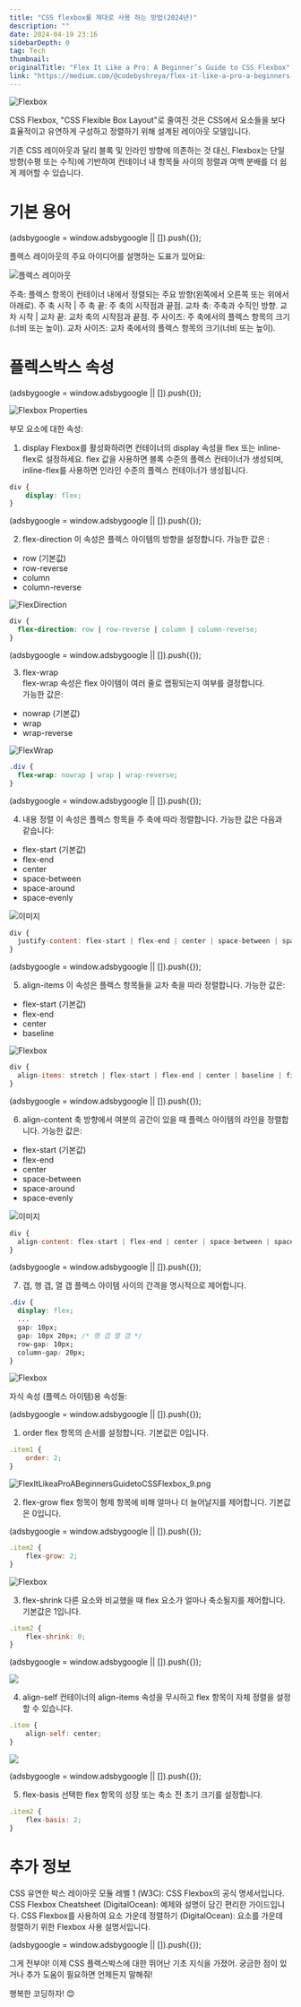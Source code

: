 ```yaml
---
title: "CSS flexbox를 제대로 사용 하는 방법(2024년)"
description: ""
date: 2024-04-19 23:16
sidebarDepth: 0
tag: Tech
thumbnail: 
originalTitle: "Flex It Like a Pro: A Beginner’s Guide to CSS Flexbox"
link: "https://medium.com/@codebyshreya/flex-it-like-a-pro-a-beginners-guide-to-css-flexbox-f2ebebd1d9ba"
---
```


![Flexbox](./img/FlexItLikeaProABeginnersGuidetoCSSFlexbox_0.png)

CSS Flexbox, "CSS Flexible Box Layout"로 줄여진 것은 CSS에서 요소들을 보다 효율적이고 유연하게 구성하고 정렬하기 위해 설계된 레이아웃 모델입니다.

기존 CSS 레이아웃과 달리 블록 및 인라인 방향에 의존하는 것 대신, Flexbox는 단일 방향(수평 또는 수직)에 기반하여 컨테이너 내 항목들 사이의 정렬과 여백 분배를 더 쉽게 제어할 수 있습니다.

# 기본 용어

<!-- ui-log 수평형 -->
<ins class="adsbygoogle"
  style="display:block"
  data-ad-client="ca-pub-4877378276818686"
  data-ad-slot="9743150776"
  data-ad-format="auto"
  data-full-width-responsive="true"></ins>
<component is="script">
(adsbygoogle = window.adsbygoogle || []).push({});
</component>

플렉스 레이아웃의 주요 아이디어를 설명하는 도표가 있어요:

![플렉스 레이아웃](./img/FlexItLikeaProABeginnersGuidetoCSSFlexbox_1.png)

주축: 플렉스 항목이 컨테이너 내에서 정렬되는 주요 방향(왼쪽에서 오른쪽 또는 위에서 아래로).
주 축 시작 | 주 축 끝: 주 축의 시작점과 끝점.
교차 축: 주축과 수직인 방향.
교차 시작 | 교차 끝: 교차 축의 시작점과 끝점.
주 사이즈: 주 축에서의 플렉스 항목의 크기(너비 또는 높이).
교차 사이즈: 교차 축에서의 플렉스 항목의 크기(너비 또는 높이).

# 플렉스박스 속성

<!-- ui-log 수평형 -->
<ins class="adsbygoogle"
  style="display:block"
  data-ad-client="ca-pub-4877378276818686"
  data-ad-slot="9743150776"
  data-ad-format="auto"
  data-full-width-responsive="true"></ins>
<component is="script">
(adsbygoogle = window.adsbygoogle || []).push({});
</component>


![Flexbox Properties](./img/FlexItLikeaProABeginnersGuidetoCSSFlexbox_2.png)

부모 요소에 대한 속성:

1. display
Flexbox를 활성화하려면 컨테이너의 display 속성을 flex 또는 inline-flex로 설정하세요. flex 값을 사용하면 블록 수준의 플렉스 컨테이너가 생성되며, inline-flex를 사용하면 인라인 수준의 플렉스 컨테이너가 생성됩니다.

```css
div {
    display: flex;
}
```

<!-- ui-log 수평형 -->
<ins class="adsbygoogle"
  style="display:block"
  data-ad-client="ca-pub-4877378276818686"
  data-ad-slot="9743150776"
  data-ad-format="auto"
  data-full-width-responsive="true"></ins>
<component is="script">
(adsbygoogle = window.adsbygoogle || []).push({});
</component>

2. flex-direction
이 속성은 플렉스 아이템의 방향을 설정합니다.
가능한 값은 :

- row (기본값)
- row-reverse
- column
- column-reverse

![FlexDirection](./img/FlexItLikeaProABeginnersGuidetoCSSFlexbox_3.png)

```css
div {
  flex-direction: row | row-reverse | column | column-reverse;
}
```

<!-- ui-log 수평형 -->
<ins class="adsbygoogle"
  style="display:block"
  data-ad-client="ca-pub-4877378276818686"
  data-ad-slot="9743150776"
  data-ad-format="auto"
  data-full-width-responsive="true"></ins>
<component is="script">
(adsbygoogle = window.adsbygoogle || []).push({});
</component>

3. flex-wrap  
flex-wrap 속성은 flex 아이템이 여러 줄로 랩핑되는지 여부를 결정합니다.  
가능한 값은:

- nowrap (기본값)
- wrap
- wrap-reverse

![FlexWrap](./img/FlexItLikeaProABeginnersGuidetoCSSFlexbox_4.png)

```css
.div {
  flex-wrap: nowrap | wrap | wrap-reverse;
}
```

<!-- ui-log 수평형 -->
<ins class="adsbygoogle"
  style="display:block"
  data-ad-client="ca-pub-4877378276818686"
  data-ad-slot="9743150776"
  data-ad-format="auto"
  data-full-width-responsive="true"></ins>
<component is="script">
(adsbygoogle = window.adsbygoogle || []).push({});
</component>

4. 내용 정렬
이 속성은 플렉스 항목을 주 축에 따라 정렬합니다.
가능한 값은 다음과 같습니다:

- flex-start (기본값)
- flex-end
- center
- space-between
- space-around
- space-evenly

![이미지](./img/FlexItLikeaProABeginnersGuidetoCSSFlexbox_5.png)

```js
div {
  justify-content: flex-start | flex-end | center | space-between | space-around | space-evenly | start | end | left | right ... + safe | unsafe;
}
```

<!-- ui-log 수평형 -->
<ins class="adsbygoogle"
  style="display:block"
  data-ad-client="ca-pub-4877378276818686"
  data-ad-slot="9743150776"
  data-ad-format="auto"
  data-full-width-responsive="true"></ins>
<component is="script">
(adsbygoogle = window.adsbygoogle || []).push({});
</component>

5. align-items
이 속성은 플렉스 항목들을 교차 축을 따라 정렬합니다.
가능한 값은:

- flex-start (기본값)
- flex-end
- center
- baseline

![Flexbox](./img/FlexItLikeaProABeginnersGuidetoCSSFlexbox_6.png)

```js
div {
  align-items: stretch | flex-start | flex-end | center | baseline | first baseline | last baseline | start | end | self-start | self-end + ... safe | unsafe;
}
```

<!-- ui-log 수평형 -->
<ins class="adsbygoogle"
  style="display:block"
  data-ad-client="ca-pub-4877378276818686"
  data-ad-slot="9743150776"
  data-ad-format="auto"
  data-full-width-responsive="true"></ins>
<component is="script">
(adsbygoogle = window.adsbygoogle || []).push({});
</component>

6. align-content
축 방향에서 여분의 공간이 있을 때 플렉스 아이템의 라인을 정렬합니다.
가능한 값은:

- flex-start (기본값)
- flex-end
- center
- space-between
- space-around
- space-evenly

![이미지](./img/FlexItLikeaProABeginnersGuidetoCSSFlexbox_7.png)

```js
div {
  align-content: flex-start | flex-end | center | space-between | space-around | space-evenly | stretch | start | end | baseline | first baseline | last baseline + ... safe | unsafe;
}
```

<!-- ui-log 수평형 -->
<ins class="adsbygoogle"
  style="display:block"
  data-ad-client="ca-pub-4877378276818686"
  data-ad-slot="9743150776"
  data-ad-format="auto"
  data-full-width-responsive="true"></ins>
<component is="script">
(adsbygoogle = window.adsbygoogle || []).push({});
</component>

7. 갭, 행 갭, 열 갭
플렉스 아이템 사이의 간격을 명시적으로 제어합니다.

```css
.div {
  display: flex;
  ...
  gap: 10px;
  gap: 10px 20px; /* 행 갭 열 갭 */
  row-gap: 10px;
  column-gap: 20px;
}
```

![Flexbox](./img/FlexItLikeaProABeginnersGuidetoCSSFlexbox_8.png)

자식 속성 (플렉스 아이템)용 속성들:

<!-- ui-log 수평형 -->
<ins class="adsbygoogle"
  style="display:block"
  data-ad-client="ca-pub-4877378276818686"
  data-ad-slot="9743150776"
  data-ad-format="auto"
  data-full-width-responsive="true"></ins>
<component is="script">
(adsbygoogle = window.adsbygoogle || []).push({});
</component>

1. order
flex 항목의 순서를 설정합니다. 기본값은 0입니다.

```js
.item1 {
    order: 2;
}
```

![FlexItLikeaProABeginnersGuidetoCSSFlexbox_9.png](./img/FlexItLikeaProABeginnersGuidetoCSSFlexbox_9.png)

2. flex-grow
flex 항목이 형제 항목에 비해 얼마나 더 늘어날지를 제어합니다. 기본값은 0입니다.

<!-- ui-log 수평형 -->
<ins class="adsbygoogle"
  style="display:block"
  data-ad-client="ca-pub-4877378276818686"
  data-ad-slot="9743150776"
  data-ad-format="auto"
  data-full-width-responsive="true"></ins>
<component is="script">
(adsbygoogle = window.adsbygoogle || []).push({});
</component>

```js
.item2 {
    flex-grow: 2;
}
```

![Flexbox](./img/FlexItLikeaProABeginnersGuidetoCSSFlexbox_10.png)

3. flex-shrink
다른 요소와 비교했을 때 flex 요소가 얼마나 축소될지를 제어합니다. 기본값은 1입니다.

```js
.item2 {
    flex-shrink: 0;
}
```

<!-- ui-log 수평형 -->
<ins class="adsbygoogle"
  style="display:block"
  data-ad-client="ca-pub-4877378276818686"
  data-ad-slot="9743150776"
  data-ad-format="auto"
  data-full-width-responsive="true"></ins>
<component is="script">
(adsbygoogle = window.adsbygoogle || []).push({});
</component>

<img src="./img/FlexItLikeaProABeginnersGuidetoCSSFlexbox_11.png" />

4. align-self
컨테이너의 align-items 속성을 무시하고 flex 항목이 자체 정렬을 설정할 수 있습니다.

```js
.item {
    align-self: center;
}
```

<img src="./img/FlexItLikeaProABeginnersGuidetoCSSFlexbox_12.png" />  

<!-- ui-log 수평형 -->
<ins class="adsbygoogle"
  style="display:block"
  data-ad-client="ca-pub-4877378276818686"
  data-ad-slot="9743150776"
  data-ad-format="auto"
  data-full-width-responsive="true"></ins>
<component is="script">
(adsbygoogle = window.adsbygoogle || []).push({});
</component>

5. flex-basis
선택한 flex 항목의 성장 또는 축소 전 초기 크기를 설정합니다.

```js
.item2 {
    flex-basis: 2;
}
```

# 추가 정보

CSS 유연한 박스 레이아웃 모듈 레벨 1 (W3C): CSS Flexbox의 공식 명세서입니다.
CSS Flexbox Cheatsheet (DigitalOcean): 예제와 설명이 담긴 편리한 가이드입니다.
CSS Flexbox를 사용하여 요소 가운데 정렬하기 (DigitalOcean): 요소를 가운데 정렬하기 위한 Flexbox 사용 설명서입니다.

<!-- ui-log 수평형 -->
<ins class="adsbygoogle"
  style="display:block"
  data-ad-client="ca-pub-4877378276818686"
  data-ad-slot="9743150776"
  data-ad-format="auto"
  data-full-width-responsive="true"></ins>
<component is="script">
(adsbygoogle = window.adsbygoogle || []).push({});
</component>

그게 전부야! 이제 CSS 플렉스박스에 대한 뛰어난 기초 지식을 가졌어. 궁금한 점이 있거나 추가 도움이 필요하면 언제든지 말해줘!

행복한 코딩하자! 😊